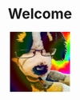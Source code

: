 <div align="center"><h1>Welcome</h1><p><a href="https://raw.githubusercontent.com/jonathanherrmannengel/jonathanherrmannengel/main/smoky.webp"><img width="120" src="welcome.png"></a></p></div>
